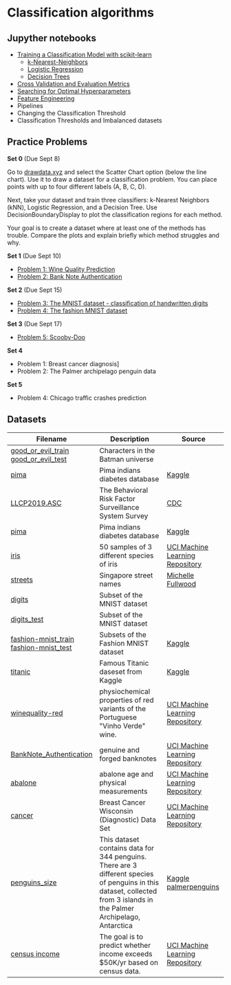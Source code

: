 # Classification algorithms

## Jupyther notebooks

- [Training a Classification Model with scikit-learn](https://github.com/um-perez-alvaro/Data-Science-Practice/blob/master/Jupyter%20Notebooks/Classification/notebooks/Part%20I%20Classification%20with%20scikit%20learn.ipynb)
    * [k-Nearest-Neighbors](https://github.com/um-perez-alvaro/Data-Science-Practice/blob/master/Jupyter%20Notebooks/Classification/notebooks/k-nearest%20neighbors.ipynb)
    * [Logistic Regression](https://github.com/um-perez-alvaro/Data-Science-Practice/blob/master/Jupyter%20Notebooks/Classification/notebooks/Logistic%20Regression%20.ipynb) 
    * [Decision Trees](https://github.com/um-perez-alvaro/Data-Science-Practice/blob/master/Jupyter%20Notebooks/Classification/notebooks/Decision%20Trees.ipynb)
- [Cross Validation and Evaluation Metrics](https://github.com/um-perez-alvaro/Data-Science-Practice/blob/master/Jupyter%20Notebooks/Classification/notebooks/Part%20II%20-%20Classification%20Metrics%20and%20Cross%20Validation.ipynb)
- [Searching for Optimal Hyperparameters](https://github.com/um-perez-alvaro/Data-Science-Practice/blob/master/Jupyter%20Notebooks/Classification/notebooks/Part%20III.%20Grid%20Search.ipynb)
- [Feature Engineering](https://github.com/um-perez-alvaro/Data-Science-Practice/blob/master/Jupyter%20Notebooks/Classification/notebooks/Part%20V.%20Feature%20Engineering.ipynb)
- Pipelines
- Changing the Classification Threshold
- Classification Thresholds and Imbalanced datasets
 
## Practice Problems

**Set 0** (Due Sept 8)

Go to [drawdata.xyz](https://drawdata.xyz/) and select the Scatter Chart option (below the line chart). Use it to draw a dataset for a classification problem. You can place points with up to four different labels (A, B, C, D).

Next, take your dataset and train three classifiers: k-Nearest Neighbors (kNN), Logistic Regression, and a Decision Tree. Use DecisionBoundaryDisplay to plot the classification regions for each method.

Your goal is to create a dataset where at least one of the methods has trouble. Compare the plots and explain briefly which method struggles and why.

**Set 1** (Due Sept 10)

- [Problem 1: Wine Quality Prediction](https://github.com/um-perez-alvaro/Data-Science-Practice/blob/master/Jupyter%20Notebooks/Classification/practice%20problems/Problem%20I%20.ipynb)
- [Problem 2: Bank Note Authentication](https://github.com/um-perez-alvaro/Data-Science-Practice/blob/master/Jupyter%20Notebooks/Classification/practice%20problems/Problem%20II%20.ipynb)
  
**Set 2** (Due Sept 15)
- [Problem 3: The MNIST dataset - classification of handwritten digits](https://github.com/um-perez-alvaro/Data-Science-Practice/blob/master/Jupyter%20Notebooks/Classification/practice%20problems/Problem%20III.ipynb)
- [Problem 4: The fashion MNIST dataset](https://github.com/um-perez-alvaro/Data-Science-Practice/blob/master/Jupyter%20Notebooks/Classification/practice%20problems/Problem%20IV.ipynb)

**Set 3** (Due Sept 17)

- [Problem 5: Scooby-Doo](https://github.com/um-perez-alvaro/Data-Science-Practice/blob/master/Jupyter%20Notebooks/Classification/practice%20problems/Problem%20VI%20-%20tree.ipynb)

**Set 4**

- Problem 1: Breast cancer diagnosis]
- Problem 2: The Palmer archipelago penguin data

**Set 5**
- Problem 4: Chicago traffic crashes prediction


## Datasets

Filename | Description |  Source
--- | --- |  --- 
[good_or_evil_train](https://raw.githubusercontent.com/um-perez-alvaro/Data-Science-Practice/master/Data/good_or_evil_train) <br> [good_or_evil_test](https://raw.githubusercontent.com/um-perez-alvaro/Data-Science-Practice/master/Data/good_or_evil_test) | Characters in the Batman universe | 
[pima](https://raw.githubusercontent.com/um-perez-alvaro/Data-Science-Practice/master/Data/pima.csv) | Pima indians diabetes database | [Kaggle](https://www.kaggle.com/uciml/pima-indians-diabetes-database) |
[LLCP2019.ASC](https://www.cdc.gov/brfss/annual_data/2019/files/LLCP2019ASC.zip) | The Behavioral Risk Factor Surveillance System Survey | [CDC](https://www.cdc.gov/brfss/annual_data/annual_2019.html)
[pima](https://raw.githubusercontent.com/um-perez-alvaro/Data-Science-Practice/master/Data/pima.csv) | Pima indians diabetes database | [Kaggle](https://www.kaggle.com/uciml/pima-indians-diabetes-database)
[iris](https://raw.githubusercontent.com/um-perez-alvaro/Data-Science-Practice/master/Data/iris.csv) | 50 samples of 3 different species of iris | [UCI Machine Learning Repository](https://archive.ics.uci.edu/ml/datasets/iris)
[streets](https://raw.githubusercontent.com/um-perez-alvaro/Data-Science-Practice/master/Data/streets.csv) | Singapore street names | [Michelle Fullwood](https://michelleful.github.io/code-blog/2015/04/24/sgmap/)
[digits](https://raw.githubusercontent.com/um-perez-alvaro/Data-Science-Practice/master/Data/digits.csv) | Subset of the MNIST dataset 
[digits_test](https://raw.githubusercontent.com/um-perez-alvaro/Data-Science-Practice/master/Data/digits_test.csv) | Subset of the MNIST dataset
[fashion-mnist_train](https://raw.githubusercontent.com/um-perez-alvaro/Data-Science-Theory/master/Data/fashion-mnist_train.csv) </br> [fashion-mnist_test](https://raw.githubusercontent.com/um-perez-alvaro/Data-Science-Theory/master/Data/fashion-mnist_test.csv) | Subsets of the Fashion MNIST dataset | [Kaggle](https://www.kaggle.com/c/insar-fashion-mnist-challenge)
[titanic](https://raw.githubusercontent.com/um-perez-alvaro/Data-Science-Practice/master/Data/titanic.csv) | Famous Titanic daseset from Kaggle | [Kaggle](https://www.kaggle.com/c/titanic)
[winequality-red](https://raw.githubusercontent.com/um-perez-alvaro/Data-Science-Practice/master/Data/winequality-red.csv) |  physiochemical properties of red variants of the Portuguese "Vinho Verde" wine. | [UCI Machine Learning Repository](https://archive.ics.uci.edu/ml/datasets/wine+quality)
[BankNote_Authentication](https://raw.githubusercontent.com/um-perez-alvaro/Data-Science-Practice/master/Data/BankNote_Authentication.csv) | genuine and forged banknotes | [UCI Machine Learning Repository](https://archive.ics.uci.edu/ml/datasets/banknote+authentication)
[abalone](https://raw.githubusercontent.com/um-perez-alvaro/Data-Science-Practice/master/Data/abalone.csv) |  abalone age and physical measurements | [UCI Machine Learning Repository](https://archive.ics.uci.edu/ml/datasets/abalone)
[cancer](https://raw.githubusercontent.com/um-perez-alvaro/Data-Science-Practice/master/Data/cancer.csv) | Breast Cancer Wisconsin (Diagnostic) Data Set | [UCI Machine Learning Repository](https://archive.ics.uci.edu/ml/datasets/Breast+Cancer+Wisconsin+(Diagnostic))
[penguins_size](https://raw.githubusercontent.com/um-perez-alvaro/Data-Science-Theory/master/Data/penguins_size.csv) | This dataset contains data for 344 penguins. There are 3 different species of penguins in this dataset, collected from 3 islands in the Palmer Archipelago, Antarctica | [Kaggle](https://www.kaggle.com/parulpandey/palmer-archipelago-antarctica-penguin-data) </br> [palmerpenguins](https://allisonhorst.github.io/palmerpenguins/)
[census income](https://raw.githubusercontent.com/um-perez-alvaro/Data-Science-Practice/master/Data/adult_census.csv) | The goal is to predict whether income exceeds $50K/yr based on census data. | [UCI Machine Learning Repository](https://archive.ics.uci.edu/dataset/2/adult)
